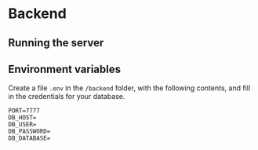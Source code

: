 # Backend

## Running the server

## Environment variables

Create a file `.env` in the `/backend` folder, with the following contents, and fill in the credentials for your database.

```
PORT=7777
DB_HOST=
DB_USER=
DB_PASSWORD=
DB_DATABASE=
```